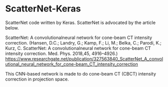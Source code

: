 # ScatterNet-Keras
ScatterNet code written by Keras.
ScatterNet is advocated by the article below.

ScatterNet: A convolutionalneural network for cone-beam CT intensity correction. (Hansen, D.C.; Landry, G.; Kamp, F.; Li, M.; Belka, C.; Parodi, K.; Kurz, C. ScatterNet: A convolutionalneural network for cone-beam CT intensity correction. Med. Phys. 2018,45, 4916–4926.)
https://www.researchgate.net/publication/327563840_ScatterNet_A_convolutional_neural_network_for_cone-beam_CT_intensity_correction

This CNN-based network is made to do cone-beam CT (CBCT) intensity correction in projection space. 
